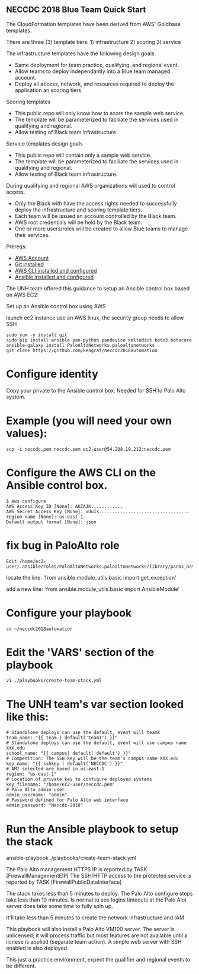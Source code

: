 ## NECCDC 2018 Blue Team Quick Start

The CloudFormation templates have been derived from AWS' Goldbase templates.

There are three (3) template tiers: 1) infrastructure 2) scoring 3) service

The infrastructure templates have the following design goals:
* Same deployment for team practice, qualifying, and regional event.
* Allow teams to deploy independantly into a Blue team managed account.
* Deploy all access, network, and resources required to deploy the application an scoring tiers.

Scoring templates
* This public repo will only know how to score the sample web service.
* The template will be parameterized to faciliate the services used in qualifying and regional.
* Allow testing of Black team infrastructure.

Service templates design goals
* This public repo will contain only a sample web service.
* The template will be parameterized to faciliate the services used in qualifying and regional.
* Allow testing of Black team infrastructure.

During qualifying and regional AWS organizations will used to control access.
* Only the Black with have the access rights needed to successfully deploy the infrastructure and scoring template tiers.
* Each team will be issued an account controlled by the Black team.
* AWS root credentials will be held by the Black team.
* One or more users/roles will be created to allow Blue teams to manage their services.

Prereqs:

* [AWS Account](https://aws.amazon.com/)
* [Git installed](https://git-scm.com/book/en/v2/Getting-Started-Installing-Git)
* [AWS CLI installed and configured](http://docs.aws.amazon.com/cli/latest/userguide/installing.html)
* [Ansible installed and configured](http://docs.ansible.com/ansible/latest/intro_installation.html)

The UNH team offered this guidance to setup an Ansible control box based on AWS EC2:

Set up an Ansible control box using AWS

launch ec2 instance use an AWS linux, the security group needs to allow SSH

    sudo yum -y install git
    sudo pip install ansible pan-python pandevice xmltodict boto3 botocore
    ansible-galaxy install PaloAltoNetworks.paloaltonetworks
    git clone https://github.com/kengraf/neccdc2018automation

# Configure identity
Copy your private to the Ansible control box.  Needed for SSH to Palo Alto system.

# Example (you will need your own values):
    scp -i neccdc.pem neccdc.pem ec2-user@54.208.19.212:neccdc.pem

# Configure the AWS CLI on the Ansible control box.
    $ aws configure
    AWS Access Key ID [None]: AKIAJK............
    AWS Secret Access Key [None]: xUuIs..................................
    region name [None]: us-east-1
    Default output format [None]: json

# fix bug in PaloAlto role
    Edit /home/ec2-user/.ansible/roles/PaloAltoNetworks.paloaltonetworks/library/panos_nat_rule.py

locate the line: 'from ansible.module_utils.basic import get_exception'

add a new line: 'from ansible.module_utils.basic import AnsibleModule'

# Configure your playbook
    cd ~/neccdc2018automation

# Edit the 'VARS' section of the playbook 
    vi ./playbooks/create-team-stack.yml
# The UNH team's var section looked like this:

    # Standalone deploys can use the default, event will teamX
    team_name: "{{ team | default('team1') }}"
    # Standalone deploys can use the default, event will use campus name XXX.edu
    school_name: "{{ campus| default('default') }}"
    # Competition: The SSH key will be the team's campus name XXX.edu
    key_name: "{{ sshkey | default('NECCDC') }}"
    # AMI selected are based in us-east-1
    region: "us-east-1"
    # Location of private key to configure deployed systems
    key_filename: "/home/ec2-user/neccdc.pem"
    # Palo Alto admin user
    admin_username: "admin"
    # Password defined for Palo Alto web interface
    admin_password: "Neccdc-2018"

# Run the Ansible playbook to setup the stack
ansible-playbook ./playbooks/create-team-stack.yml

The Palo Alto management HTTPS IP is reported by TASK [FirewallManagementEIP]
The SSH/HTTP access to the protected service is reported by TASK [FirewallPublicDataInterface]

The stack takes less than 5 minutes to deploy.  The Palo Alto configure steps take less than 10 minutes.  Is normal to see logins timeouts at the Palo Alot server does take some time to fully spin up.

It'll take less than 5 minutes to create the network infrastructure and IAM 

This playbook will also install a Palo Alto VM100 server.
The server is unlicensed; it will process traffic but most features are not available until a licnese is applied (separate team action).
A simple web server with SSH enabled is also deployed.

This just a practice environment, expect the qualifier and regional events to be different.
